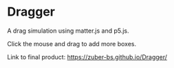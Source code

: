 # Dragger
A drag simulation using matter.js and p5.js.

Click the mouse and drag to add more boxes.

Link to final product:
https://zuber-bs.github.io/Dragger/
